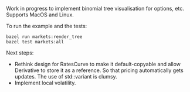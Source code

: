 Work in progress to implement binomial tree visualisation for options, etc.
Supports MacOS and Linux.

To run the example and the tests:
```
bazel run markets:render_tree
bazel test markets:all
```

Next steps:
- Rethink design for RatesCurve to make it default-copyable and allow Derivative to store it
  as a reference. So that pricing automatically gets updates. The use of std::variant is clumsy.
- Implement local volatility.

